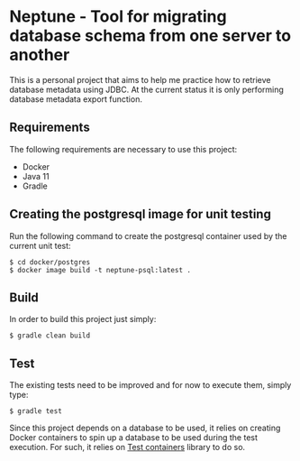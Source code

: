 Neptune - Tool for migrating database schema from one server to another
=============

This is a personal project that aims to help me practice how to retrieve database metadata using JDBC. At the current status
it is only performing database metadata export function.

## Requirements

The following requirements are necessary to use this project:
- Docker
- Java 11
- Gradle

## Creating the postgresql image for unit testing

Run the following command to create the postgresql container used by the current unit test:

```
$ cd docker/postgres
$ docker image build -t neptune-psql:latest .
```

## Build

In order to build this project just simply:

```
$ gradle clean build
```

## Test

The existing tests need to be improved and for now to execute them, simply type:

```
$ gradle test
```

Since this project depends on a database to be used, it relies on creating Docker containers to spin up a database to be 
used during the test execution. For such, it relies on [Test containers](https://www.testcontainers.org) library to do so.

